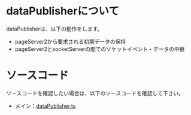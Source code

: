 # dataPublisherについて

dataPublisherは、以下の動作をします。
- pageServer2から要求される初期データの保持
- pageServer2とsocketServerの間でのソケットイベント・データの中継

# ソースコード
ソースコードを確認したい場合は、以下のソースコードを確認して下さい。
- メイン：[dataPublisher.ts](https://github.com/ethereumNetStats/dataPublisher/blob/main/dataPublisher.ts)